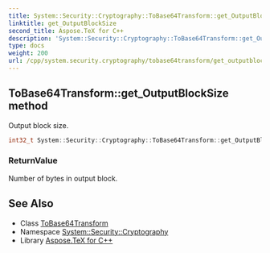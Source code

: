 ```yaml
---
title: System::Security::Cryptography::ToBase64Transform::get_OutputBlockSize method
linktitle: get_OutputBlockSize
second_title: Aspose.TeX for C++
description: 'System::Security::Cryptography::ToBase64Transform::get_OutputBlockSize method. Output block size in C++.'
type: docs
weight: 200
url: /cpp/system.security.cryptography/tobase64transform/get_outputblocksize/
---
```

## ToBase64Transform::get_OutputBlockSize method


Output block size.

```cpp
int32_t System::Security::Cryptography::ToBase64Transform::get_OutputBlockSize()
```


### ReturnValue

Number of bytes in output block.

## See Also

* Class [ToBase64Transform](../)
* Namespace [System::Security::Cryptography](../../)
* Library [Aspose.TeX for C++](../../../)
